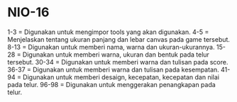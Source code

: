 # NIO-16
1-3 = Digunakan untuk mengimpor tools yang akan digunakan.
4-5 = Menjelaskan tentang ukuran panjang dan lebar canvas pada game tersebut.
8-13 = Digunakan untuk memberi nama, warna dan ukuran-ukurannya.
15-28 = Digunakan untuk memberi warna, ukuran dan bentuk pada telur tersebut.
30-34 = Digunakan untuk memberi warna dan tulisan pada score.
36-37 = Digunakan untuk memberi warna dan tulisan pada kesempatan.
41-94 = Digunakan untuk memberi desaign, kecepatan, kecepatan dan nilai pada telur.
96-98 = Digunakan untuk menggerakan penangkapan pada telur.
